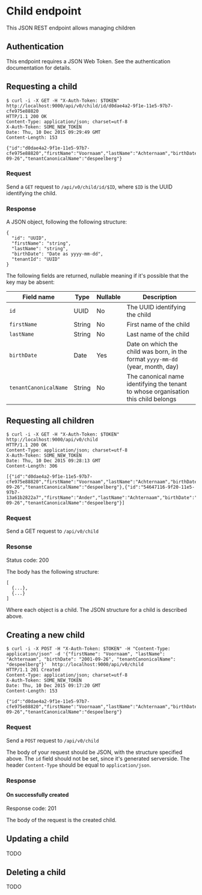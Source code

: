 # Child endpoint

This JSON REST endpoint allows managing children

## Authentication

This endpoint requires a JSON Web Token. See the authentication documentation for details.

## Requesting a child

```
$ curl -i -X GET -H "X-Auth-Token: $TOKEN" http://localhost:9000/api/v0/child/id/d0dae4a2-9f1e-11e5-97b7-cfe975e88820
HTTP/1.1 200 OK
Content-Type: application/json; charset=utf-8
X-Auth-Token: SOME_NEW_TOKEN
Date: Thu, 10 Dec 2015 09:29:49 GMT
Content-Length: 153

{"id":"d0dae4a2-9f1e-11e5-97b7-cfe975e88820","firstName":"Voornaam","lastName":"Achternaam","birthDate":"2001-09-26","tenantCanonicalName":"despeelberg"}
```

### Request

Send a `GET` request to `/api/v0/child/id/$ID`, where `$ID` is the UUID identifying the child.

### Response

A JSON object, following the following structure:

```
{
  "id": "UUID",
  "firstName": "string",
  "lastName": "string",
  "birthDate": "Date as yyyy-mm-dd",
  "tenantId": "UUID"
}
```

The following fields are returned, nullable meaning if it's possible that the key may be absent:

Field name             | Type   | Nullable | Description
---------------------- | ------ | -------- | -----------
`id`                   | UUID   | No       | The UUID identifying the child
`firstName`            | String | No       | First name of the child
`lastName`             | String | No       | Last name of the child
`birthDate`            | Date   | Yes      | Date on which the child was born, in the format `yyyy-mm-dd` (year, month, day)
`tenantCanonicalName`  | String   | No     | The canonical name identifying the tenant to whose organisation this child belongs

## Requesting all children

```
$ curl -i -X GET -H "X-Auth-Token: $TOKEN" http://localhost:9000/api/v0/child
HTTP/1.1 200 OK
Content-Type: application/json; charset=utf-8
X-Auth-Token: SOME_NEW_TOKEN
Date: Thu, 10 Dec 2015 09:28:13 GMT
Content-Length: 306

[{"id":"d0dae4a2-9f1e-11e5-97b7-cfe975e88820","firstName":"Voornaam","lastName":"Achternaam","birthDate":"2001-09-26","tenantCanonicalName":"despeelberg"},{"id":"54647116-9f20-11e5-97b7-13a61b2822a7","firstName":"Ander","lastName":"Achternaam","birthDate":"2001-09-26","tenantCanonicalName":"despeelberg"}]
```
### Request

Send a GET request to `/api/v0/child`

### Resonse

Status code: 200

The body has the following structure:

```
[
  {...},
  {...}
]
```

Where each object is a child. The JSON structure for a child is described above.

## Creating a new child

```
$ curl -i -X POST -H "X-Auth-Token: $TOKEN" -H "Content-Type: application/json" -d '{"firstName": "Voornaam", "lastName": "Achternaam", "birthDate": "2001-09-26", "tenantCanonicalName": "despeelberg"}'  http://localhost:9000/api/v0/child
HTTP/1.1 201 Created
Content-Type: application/json; charset=utf-8
X-Auth-Token: SOME_NEW_TOKEN
Date: Thu, 10 Dec 2015 09:17:20 GMT
Content-Length: 153

{"id":"d0dae4a2-9f1e-11e5-97b7-cfe975e88820","firstName":"Voornaam","lastName":"Achternaam","birthDate":"2001-09-26","tenantCanonicalName":"despeelberg"}
```

### Request

Send a `POST` request to `/api/v0/child`

The body of your request should be JSON, with the structure specified above. The `id` field should not be set, since it's generated serverside. The header `Content-Type` should be equal to `application/json`.

### Response

#### On successfully created

Response code: 201

The body of the request is the created child.

## Updating a child

TODO

## Deleting a child

TODO

